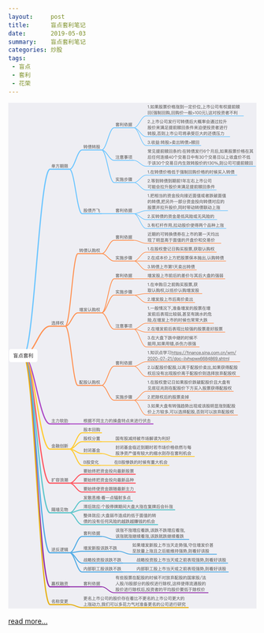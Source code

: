 ```yaml
---
layout:     post
title:      盲点套利笔记
date:       2019-05-03
summary:    盲点套利笔记
categories: 炒股
tags:
 - 盲点
 - 套利
 - 花荣
---
```


<img src="https://raw.githubusercontent.com/3xp10it/pic/master/%E7%9B%B2%E7%82%B9%E5%A5%97%E5%88%A9.png" data-action="zoom">

<a target="_blank" href="https://github.com/3xp10it/books/blob/master/%E7%9B%B2%E7%82%B9%E5%A5%97%E5%88%A9--%E8%82%A1%E5%B8%82%E8%81%8C%E4%B8%9A%E6%9D%80%E6%89%8B%E5%AE%9E%E6%88%98%E7%A7%98%E7%AC%88.pdf">read more...</a>
